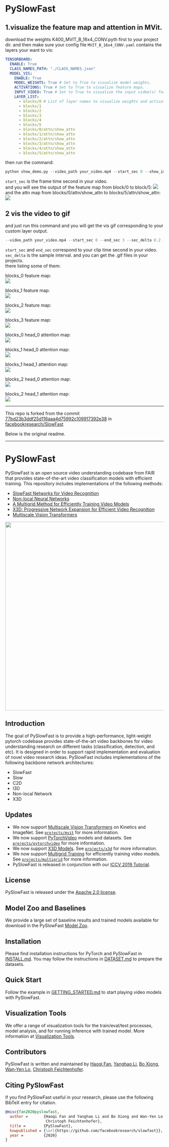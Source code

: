 # PySlowFast
## 1.visualize the feature map and attention in MVit.
download the weights K400_MVIT_B_16x4_CONV.pyth first to your project dir.
and then make sure your config file `MVIT_B_16x4_CONV.yaml` contains the layers your want to vis:
```yaml
TENSORBOARD:
  ENABLE: True
  CLASS_NAMES_PATH: "./CLASS_NAMES.json"
  MODEL_VIS:
    ENABLE: True
    MODEL_WEIGHTS: True # Set to True to visualize model weights.
    ACTIVATIONS: True # Set to True to visualize feature maps.
    INPUT_VIDEO: True # Set to True to visualize the input video(s) for the corresponding feature maps.
    LAYER_LIST:
      - blocks/0 # List of layer names to visualize weights and activations for.
      - blocks/1
      - blocks/2
      - blocks/3
      - blocks/4
      - blocks/5
      - blocks/0/attn/show_attn
      - blocks/1/attn/show_attn
      - blocks/2/attn/show_attn
      - blocks/3/attn/show_attn
      - blocks/4/attn/show_attn
      - blocks/5/attn/show_attn
```
then run the command:
```python
python show_demo.py --video_path your_video.mp4 --start_sec 0 --show_img true
```
`start_sec` is the frame time second in your video.  
and you will see the output of the feature map from block/0 to block/5:
![](readme_img/feature_map.png)
and the attn map from blocks/0/attn/show_attn to blocks/5/attn/show_attn:
![](readme_img/attn_map.png)
## 2 vis the video to gif
and just run this command and you will get the vis gif corresponding to your custom layer output.
```python
--video_path your_video.mp4 --start_sec 0 --end_sec 3 --sec_delta 0.2 --save_gif true
```
`start_sec` and `end_sec` correspond to your clip time second in your video.
`sec_delta` is the sample interval.
and you can get the .gif files in your projects.  
there listing some of them:   

blocks_0 feature map:  
![](readme_img/blocks_0.gif)

blocks_1 feature map:  
![](readme_img/blocks_1.gif)

blocks_2 feature map:  
![](readme_img/blocks_2.gif)

blocks_3 feature map:  
![](readme_img/blocks_3.gif)

blocks_0 head_0 attention map:  
![](readme_img/blocks_0_attn_show_attn_head_0.gif)

blocks_1 head_0 attention map:  
![](readme_img/blocks_1_attn_show_attn_head_0.gif)

blocks_1 head_1 attention map:  
![](readme_img/blocks_1_attn_show_attn_head_1.gif)

blocks_2 head_0 attention map:  
![](readme_img/blocks_2_attn_show_attn_head_0.gif)

blocks_2 head_1 attention map:  
![](readme_img/blocks_2_attn_show_attn_head_1.gif)

---------
This repo is forked from the commit [77bd23b3ddf25d116aaa4d75992c109917392e38](https://github.com/facebookresearch/SlowFast/commit/77bd23b3ddf25d116aaa4d75992c109917392e38) in [facebookresearch/SlowFast](https://github.com/facebookresearch/SlowFast)

Below is the original readme. 

------

# PySlowFast

PySlowFast is an open source video understanding codebase from FAIR that provides state-of-the-art video classification models with efficient training. This repository includes implementations of the following methods:

- [SlowFast Networks for Video Recognition](https://arxiv.org/abs/1812.03982)
- [Non-local Neural Networks](https://arxiv.org/abs/1711.07971)
- [A Multigrid Method for Efficiently Training Video Models](https://arxiv.org/abs/1912.00998)
- [X3D: Progressive Network Expansion for Efficient Video Recognition](https://arxiv.org/abs/2004.04730)
- [Multiscale Vision Transformers](https://arxiv.org/abs/2104.11227.pdf)

<div align="center">
  <img src="demo/ava_demo.gif" width="600px"/>
</div>

## Introduction

The goal of PySlowFast is to provide a high-performance, light-weight pytorch codebase provides state-of-the-art video backbones for video understanding research on different tasks (classification, detection, and etc). It is designed in order to support rapid implementation and evaluation of novel video research ideas. PySlowFast includes implementations of the following backbone network architectures:

- SlowFast
- Slow
- C2D
- I3D
- Non-local Network
- X3D

## Updates
 - We now support [Multiscale Vision Transformers](https://arxiv.org/abs/2104.11227.pdf) on Kinetics and ImageNet. See [`projects/mvit`](./projects/mvit/README.md) for more information.
 - We now support [PyTorchVideo](https://github.com/facebookresearch/pytorchvideo) models and datasets. See [`projects/pytorchvideo`](./projects/pytorchvideo/README.md) for more information.
 - We now support [X3D Models](https://arxiv.org/abs/2004.04730). See [`projects/x3d`](./projects/x3d/README.md) for more information.
 - We now support [Multigrid Training](https://arxiv.org/abs/1912.00998) for efficiently training video models. See [`projects/multigrid`](./projects/multigrid/README.md) for more information.
 - PySlowFast is released in conjunction with our [ICCV 2019 Tutorial](https://alexander-kirillov.github.io/tutorials/visual-recognition-iccv19/).

## License

PySlowFast is released under the [Apache 2.0 license](LICENSE).

## Model Zoo and Baselines

We provide a large set of baseline results and trained models available for download in the PySlowFast [Model Zoo](MODEL_ZOO.md).

## Installation

Please find installation instructions for PyTorch and PySlowFast in [INSTALL.md](INSTALL.md). You may follow the instructions in [DATASET.md](slowfast/datasets/DATASET.md) to prepare the datasets.

## Quick Start

Follow the example in [GETTING_STARTED.md](GETTING_STARTED.md) to start playing video models with PySlowFast.

## Visualization Tools

We offer a range of visualization tools for the train/eval/test processes, model analysis, and for running inference with trained model.
More information at [Visualization Tools](VISUALIZATION_TOOLS.md).

## Contributors
PySlowFast is written and maintained by [Haoqi Fan](https://haoqifan.github.io/), [Yanghao Li](https://lyttonhao.github.io/), [Bo Xiong](https://www.cs.utexas.edu/~bxiong/), [Wan-Yen Lo](https://www.linkedin.com/in/wanyenlo/), [Christoph Feichtenhofer](https://feichtenhofer.github.io/).

## Citing PySlowFast
If you find PySlowFast useful in your research, please use the following BibTeX entry for citation.
```BibTeX
@misc{fan2020pyslowfast,
  author =       {Haoqi Fan and Yanghao Li and Bo Xiong and Wan-Yen Lo and
                  Christoph Feichtenhofer},
  title =        {PySlowFast},
  howpublished = {\url{https://github.com/facebookresearch/slowfast}},
  year =         {2020}
}
```
